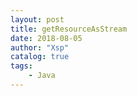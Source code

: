 ```yaml
---
layout: post
title: getResourceAsStream
date: 2018-08-05
author: "Xsp"
catalog: true
tags:
    - Java
---
```

